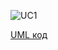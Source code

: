 ![UC1](http://www.plantuml.com/plantuml/proxy?idx=0&src=https://raw.githubusercontent.com/ip-85/System-Dynamics/master/Doc/UMLDiagrams/scenarios/user/Diagrams/UML/UC1.pu)

[UML код](https://github.com/ip-85/System-Dynamics/blob/master/Doc/UMLDiagrams/scenarios/user/Diagrams/UML/UC1.pu)

